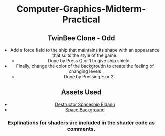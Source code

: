 <div align="center">

# Computer-Graphics-Midterm-Practical
## TwinBee Clone - Odd
- Add a force field to the ship that maintains its shape with an appearance that suits the style of the game.
    - Done by Press Q or 1 to give ship shield
- Finally, change the color of the backgroudn to create the feeling of changing levels
  - Done by Pressing E or 2
## Assets Used
- [Destructor Spaceship Eldanu](https://assetstore.unity.com/packages/3d/vehicles/space/destructor-spaceship-3229)
- [Space Background](https://assetstore.unity.com/packages/2d/textures-materials/dynamic-space-background-lite-104606)
### Explinations for shaders are included in the shader code as comments.

</div>